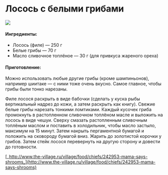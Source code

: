 # Лосось с белыми грибами

![](https://s-media-cache-ak0.pinimg.com/564x/79/0d/09/790d093e1552288b964d5cd9f5c772b8.jpg)

#### Ингредиенты:

* Лосось \(филе\) — 250 г
* Белые грибы — 70 г
* Масло сливочное топлёное — 30 г \(для привкуса жареного ореха\)

#### Приготовление:

Можно использовать любые другие грибы \(кроме шампиньонов\), например шиитаке — с ними тоже очень вкусно. Самое главное, чтобы грибы были тонко нарезаны.

Филе лосося раскрыть в виде бабочки \(сделать у куска рыбы вертикальный надрез до кожи, а затем раскрыть как книгу\). Свежие белые грибы нарезать тонкими ломтиками. Каждый кусочек гриба промокнуть в растопленном сливочном топлёном масле и выложить на лосось в виде чешуи. Сверху смазать растопленным сливочным топлёным маслом и поставить в холодильник, чтобы масло застыло, максимум на 15 минут. Затем накрыть пергаментной бумагой и положить на сковороду бумагой вниз. Жарить до золотистой корочки у грибов. Затем стейк лосося перевернуть на другую сторону и довести до готовности.

[_http://www.the-village.ru/village/food/chiefs/242953-mama-says-shrooms_](http://www.the-village.ru/village/food/chiefs/242953-mama-says-shrooms)

